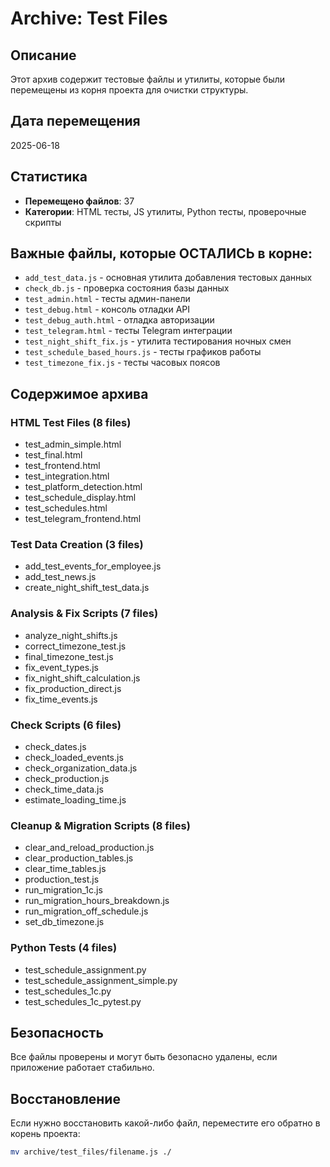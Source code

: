 # Archive: Test Files

## Описание
Этот архив содержит тестовые файлы и утилиты, которые были перемещены из корня проекта для очистки структуры.

## Дата перемещения
2025-06-18

## Статистика
- **Перемещено файлов**: 37
- **Категории**: HTML тесты, JS утилиты, Python тесты, проверочные скрипты

## Важные файлы, которые ОСТАЛИСЬ в корне:
- `add_test_data.js` - основная утилита добавления тестовых данных
- `check_db.js` - проверка состояния базы данных
- `test_admin.html` - тесты админ-панели
- `test_debug.html` - консоль отладки API
- `test_debug_auth.html` - отладка авторизации
- `test_telegram.html` - тесты Telegram интеграции
- `test_night_shift_fix.js` - утилита тестирования ночных смен
- `test_schedule_based_hours.js` - тесты графиков работы
- `test_timezone_fix.js` - тесты часовых поясов

## Содержимое архива

### HTML Test Files (8 files)
- test_admin_simple.html
- test_final.html
- test_frontend.html
- test_integration.html
- test_platform_detection.html
- test_schedule_display.html
- test_schedules.html
- test_telegram_frontend.html

### Test Data Creation (3 files)
- add_test_events_for_employee.js
- add_test_news.js
- create_night_shift_test_data.js

### Analysis & Fix Scripts (7 files)
- analyze_night_shifts.js
- correct_timezone_test.js
- final_timezone_test.js
- fix_event_types.js
- fix_night_shift_calculation.js
- fix_production_direct.js
- fix_time_events.js

### Check Scripts (6 files)
- check_dates.js
- check_loaded_events.js
- check_organization_data.js
- check_production.js
- check_time_data.js
- estimate_loading_time.js

### Cleanup & Migration Scripts (8 files)
- clear_and_reload_production.js
- clear_production_tables.js
- clear_time_tables.js
- production_test.js
- run_migration_1c.js
- run_migration_hours_breakdown.js
- run_migration_off_schedule.js
- set_db_timezone.js

### Python Tests (4 files)
- test_schedule_assignment.py
- test_schedule_assignment_simple.py
- test_schedules_1c.py
- test_schedules_1c_pytest.py

## Безопасность
Все файлы проверены и могут быть безопасно удалены, если приложение работает стабильно.

## Восстановление
Если нужно восстановить какой-либо файл, переместите его обратно в корень проекта:
```bash
mv archive/test_files/filename.js ./
```